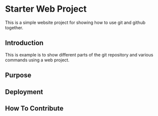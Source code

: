 # Starter Web Project

This is a simple website project for 
showing how to use git and github together.

## Introduction

This is example is to show different parts
of the git repository and various commands 
using a web project.

## Purpose

## Deployment

## How To Contribute